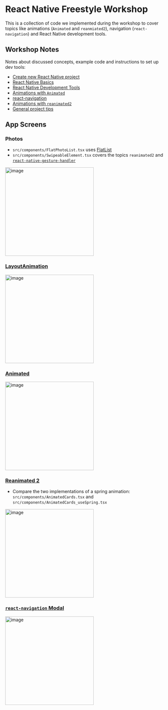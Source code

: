 # React Native Freestyle Workshop

This is a collection of code we implemented during the workshop to cover topics like animations (`Animated` and `reanmiated2`), navigation (`react-navigation`) and React Native development tools.

## Workshop Notes

Notes about discussed concepts, example code and instructions to set up dev tools:

- [Create new React Native project](./docs/install-react-native.md)
- [React Native Basics](./docs/react-native-basics.md)
- [React Native Development Tools](./docs/react-native-dev-tools.md)
- [Animations with `Animated`](./docs/animations.md)
- [react-navigation](./docs/navigation.md)
- [Animations with `reanimated2`](./docs/reanimated.md)
- [General project tips](./docs/general-tips.md)

## App Screens

### Photos

- `src/components/FlatPhotoList.tsx` uses [FlatList](https://reactnative.dev/docs/flatlist)
- `src/components/SwipeableElement.tsx` covers the topics `reanimated2` and [`react-native-gesture-handler`](https://github.com/software-mansion/react-native-gesture-handler)

<img width="282" alt="image" src="https://user-images.githubusercontent.com/1945462/146270551-3cadab7e-37db-4618-b54d-74e9fddab425.png">

### [LayoutAnimation](https://reactnative.dev/docs/layoutanimation)

<img width="282" alt="image" src="https://user-images.githubusercontent.com/1945462/146270650-73d8c875-6133-4c88-b710-3e394db429ad.png">

### [Animated](https://reactnative.dev/docs/animated)

<img width="282" alt="image" src="https://user-images.githubusercontent.com/1945462/146270693-b3986633-7957-477b-b60a-c52d8ef9ad97.png">

### [Reanimated 2](https://docs.swmansion.com/react-native-reanimated/)

- Compare the two implementations of a spring animation: `src/components/AnimatedCards.tsx` and `src/components/AnimatedCards_useSpring.tsx`

<img width="282" alt="image" src="https://user-images.githubusercontent.com/1945462/146270742-44ab5605-351e-4114-95a4-a680c15b6445.png">

### [`react-navigation` Modal](https://reactnavigation.org/docs/modal/)

<img width="282" alt="image" src="https://user-images.githubusercontent.com/1945462/146271725-16506161-a63d-4d80-9220-06286ab09874.png">

